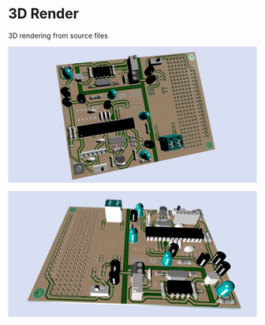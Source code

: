 # 3D Render

3D rendering from source files

![3D Render](https://raw.githubusercontent.com/mc-ireiser/termoDaQ/master/3D_Render/Render_6.png)

![3D Render](https://raw.githubusercontent.com/mc-ireiser/termoDaQ/master/3D_Render/Render_5.png)